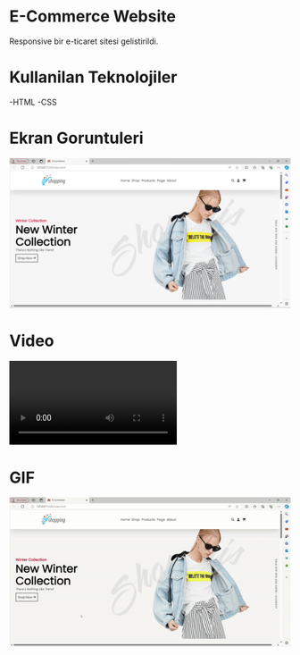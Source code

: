 # E-Commerce Website
Responsive bir e-ticaret sitesi gelistirildi.

# Kullanilan Teknolojiler
-HTML
-CSS

# Ekran Goruntuleri

![](images/e-commerce.png)

# Video

![](images/E-Commerce.mp4)

# GIF

![](images/E-Commerce.gif)